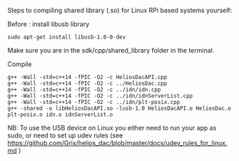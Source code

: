 

Steps to compiling shared library (.so) for Linux RPi based systems
yourself:

Before : install libusb library
```shell
sudo apt-get install libusb-1.0-0-dev
```

Make sure you are in the sdk/cpp/shared_library folder in the terminal.

Compile
```shell
g++ -Wall -std=c++14 -fPIC -O2 -c HeliosDacAPI.cpp
g++ -Wall -std=c++14 -fPIC -O2 -c ../HeliosDac.cpp
g++ -Wall -std=c++14 -fPIC -O2 -c ../idn/idn.cpp
g++ -Wall -std=c++14 -fPIC -O2 -c ../idn/idnServerList.cpp
g++ -Wall -std=c++14 -fPIC -O2 -c ../idn/plt-posix.cpp
g++ -shared -o libHeliosDacAPI.so -lusb-1.0 HeliosDacAPI.o HeliosDac.o plt-posix.o idn.o idnServerList.o
```


NB: To use the USB device on Linux you either need to run your app as sudo, or need to
set up udev rules (see https://github.com/Grix/helios_dac/blob/master/docs/udev_rules_for_linux.md )
